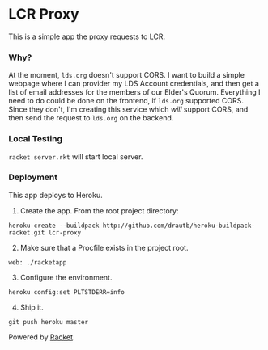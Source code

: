 LCR Proxy
=========

This is a simple app the proxy requests to LCR.

### Why?

At the moment, `lds.org` doesn't support CORS. I want to build a simple webpage where I can provider my LDS Account credentials, and then get a list of email addresses for the members of our Elder's Quorum. Everything I need to do could be done on the frontend, if `lds.org` supported CORS. Since they don't, I'm creating this service which _will_ support CORS, and then send the request to `lds.org` on the backend.

### Local Testing

`racket server.rkt` will start local server.

### Deployment

This app deploys to Heroku.

1. Create the app. From the root project directory:

```
heroku create --buildpack http://github.com/drautb/heroku-buildpack-racket.git lcr-proxy
```

2. Make sure that a Procfile exists in the project root.

```
web: ./racketapp
```

3. Configure the environment.

```
heroku config:set PLTSTDERR=info
```

4. Ship it.

```
git push heroku master
```

Powered by [Racket][1].

[1]: http://racket-lang.org/
